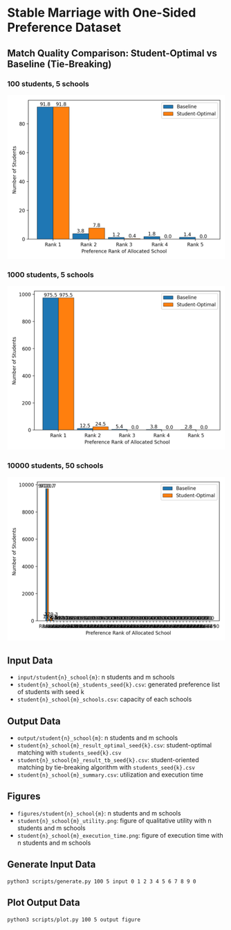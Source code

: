# Stable Marriage with One-Sided Preference Dataset
## Match Quality Comparison: Student-Optimal vs Baseline (Tie-Breaking)
### 100 students, 5 schools
![student100_school5_utility.png](figures/student100_school5/student100_school5_utility.png)

### 1000 students, 5 schools
![student1000_school5_utility.png](figures/student1000_school5/student1000_school5_utility.png)

### 10000 students, 50 schools
![student10000_school50_utility.png](figures/student10000_school50/student10000_school50_utility.png)

## Input Data
- `input/student{n}_school{m}`: n students and m schools
- `student{n}_school{m}_students_seed{k}.csv`: generated preference list of students with seed k
- `student{n}_school{m}_schools.csv`: capacity of each schools

## Output Data
- `output/student{n}_school{m}`: n students and m schools
- `student{n}_school{m}_result_optimal_seed{k}.csv`: student-optimal matching with `students_seed{k}.csv`
- `student{n}_school{m}_result_tb_seed{k}.csv`: student-oriented matching by tie-breaking algorithm with `students_seed{k}.csv`
- `student{n}_school{m}_summary.csv`: utilization and execution time

## Figures
- `figures/student{n}_school{m}`: n students and m schools
- `student{n}_school{m}_utility.png`: figure of qualitative utility with n students and m schools
- `student{n}_school{m}_execution_time.png`: figure of execution time with n students and m schools

## Generate Input Data
```
python3 scripts/generate.py 100 5 input 0 1 2 3 4 5 6 7 8 9 0
```

## Plot Output Data
```
python3 scripts/plot.py 100 5 output figure
```

